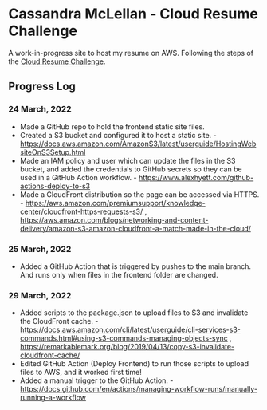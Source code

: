 # Cassandra McLellan - Cloud Resume Challenge

A work-in-progress site to host my resume on AWS. Following the steps of the [Cloud Resume Challenge](https://cloudresumechallenge.dev/docs/the-challenge/aws/).

## Progress Log

### 24 March, 2022

- Made a GitHub repo to hold the frontend static site files.
- Created a S3 bucket and configured it to host a static site. - https://docs.aws.amazon.com/AmazonS3/latest/userguide/HostingWebsiteOnS3Setup.html
- Made an IAM policy and user which can update the files in the S3 bucket, and added the credentials to GitHub secrets so they can be used in a GitHub Action workflow. - https://www.alexhyett.com/github-actions-deploy-to-s3
- Made a CloudFront distribution so the page can be accessed via HTTPS. - https://aws.amazon.com/premiumsupport/knowledge-center/cloudfront-https-requests-s3/ , https://aws.amazon.com/blogs/networking-and-content-delivery/amazon-s3-amazon-cloudfront-a-match-made-in-the-cloud/

### 25 March, 2022

- Added a GitHub Action that is triggered by pushes to the main branch. And runs only when files in the frontend folder are changed.

### 29 March, 2022

- Added scripts to the package.json to upload files to S3 and invalidate the CloudFront cache. - https://docs.aws.amazon.com/cli/latest/userguide/cli-services-s3-commands.html#using-s3-commands-managing-objects-sync , https://remarkablemark.org/blog/2019/04/13/copy-s3-invalidate-cloudfront-cache/
- Edited GitHub Action (Deploy Frontend) to run those scripts to upload files to AWS, and it worked first time!
- Added a manual trigger to the GitHub Action. - https://docs.github.com/en/actions/managing-workflow-runs/manually-running-a-workflow
